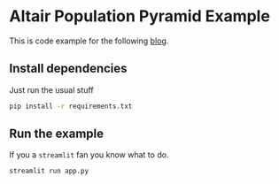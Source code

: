 
# Altair Population Pyramid Example

This is code example for the following [blog](https://hiancdtrsnm.github.io/gorditosybonitos/).

## Install dependencies

Just run the usual stuff
```bash
pip install -r requirements.txt
```

## Run the example

If you a `streamlit` fan you know what to do.
```bash
streamlit run app.py
```

